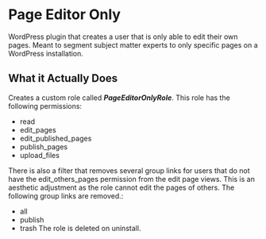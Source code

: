 # Page Editor Only
WordPress plugin that creates a user that is only able to edit their own pages. Meant to segment subject matter experts to only specific pages on a WordPress installation.
## What it Actually Does
Creates a custom role called ***PageEditorOnlyRole***. This role has the following permissions:
- read
- edit_pages
- edit_published_pages
- publish_pages
- upload_files

There is also a filter that removes several group links for users that do not have the edit_others_pages permission from the edit page views. This is an aesthetic adjustment as the role cannot edit the pages of others. The following group links are removed.:
- all
- publish
- trash
The role is deleted on uninstall.


